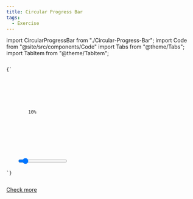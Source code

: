 ```yaml
---
title: Circular Progress Bar
tags:
  - Exercise
---
```


import CircularProgressBar from "./Circular-Progress-Bar";
import Code from "@site/src/components/Code"
import Tabs from "@theme/Tabs";
import TabItem from "@theme/TabItem";


<Tabs>
  <TabItem value="preview" label="Preview" default>
    <CircularProgressBar />
  </TabItem>

  <TabItem value="html" label="HTML">
    <Code language="html" title="index.html">
{`<div id="app">
  <div class="container-progress">
    <div id="outerProgress">
      <div class="inner-progress">
        <span id="progressValue">10%</span>
      </div>
    </div>
  </div>
  
  <label for="progressRange">
    <input type="range" id="progressRange" min="0" max="100" value="10" />
  </label>
</div>`}
    </Code>
  </TabItem>
</Tabs>

[Check more](https://jsfiddle.net/201flaviosilva/fd9Lzvs6/show)
